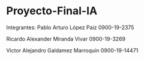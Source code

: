 # Proyecto-Final-IA

Integrantes:
Pablo Arturo López Paiz 0900-19-2375 

Ricardo Alexander Miranda Vivar 0900-19-3269

Victor Alejandro Galdamez Marroquin 0900-19-14471
